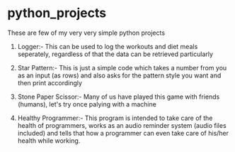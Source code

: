 # python_projects
These are few of my very very simple python projects

1. Logger:- This can be used to log the workouts and diet meals seperately, regardless of that the data can be retrieved particularly

2. Star Pattern:- This is just a simple code which takes a number from you as an input (as rows) and also asks for the pattern style you want and then print accordingly

3. Stone Paper Scissor:- Many of us have played this game with friends (humans), let's try once palying with a machine

4. Healthy Programmer:- This program is intended to take care of the health of programmers, works as an audio reminder system (audio files included) and tells that how a programmer can even take care of his/her health while working.
